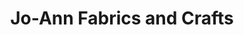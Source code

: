 ---
title: "Jo-Ann Fabrics and Crafts"
url: /fond-du-lac/jo-ann-fabrics-and-crafts/
shop: Basteln
---